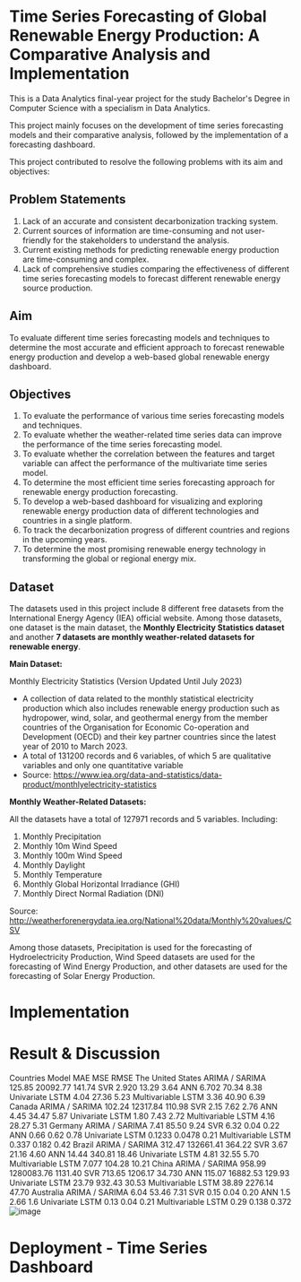# Time Series Forecasting of Global Renewable Energy Production: A Comparative Analysis and Implementation
This is a Data Analytics final-year project for the study Bachelor's Degree in Computer Science with a specialism in Data Analytics.

This project mainly focuses on the development of time series forecasting models and their comparative analysis, followed by the implementation of a forecasting dashboard.

This project contributed to resolve the following problems with its aim and objectives:
## Problem Statements
1. Lack of an accurate and consistent decarbonization tracking system.
2. Current sources of information are time-consuming and not user-friendly for the stakeholders to understand the analysis.
3. Current existing methods for predicting renewable energy production are time-consuming and complex.
4. Lack of comprehensive studies comparing the effectiveness of different time series forecasting models to forecast different renewable energy source production.

## Aim
To evaluate different time series forecasting models and techniques to determine the most accurate and efficient approach to forecast renewable energy production and develop a web-based global renewable energy dashboard.

## Objectives
1. To evaluate the performance of various time series forecasting models and techniques.
2. To evaluate whether the weather-related time series data can improve the performance of the time series forecasting model.
3. To evaluate whether the correlation between the features and target variable can affect the performance of the multivariate time series model.
4. To determine the most efficient time series forecasting approach for renewable energy production forecasting.
5. To develop a web-based dashboard for visualizing and exploring renewable energy production data of different technologies and countries in a single platform.
6. To track the decarbonization progress of different countries and regions in the upcoming years.
7. To determine the most promising renewable energy technology in transforming the global or regional energy mix.

## Dataset
The datasets used in this project include 8 different free datasets from the International Energy Agency (IEA) official website. Among those datasets, one dataset is the main dataset, the **Monthly Electricity Statistics dataset** and another **7 datasets are monthly weather-related datasets for renewable energy**.

**Main Dataset:**

Monthly Electricity Statistics (Version Updated Until July 2023)
- A collection of data related to the monthly statistical electricity production which also includes renewable energy production such as hydropower, wind, solar, and geothermal energy from the member countries of the Organisation for Economic Co-operation and Development (OECD) and their key partner countries since the latest year of 2010 to March 2023. 
- A total of 131200 records and 6 variables, of which 5 are qualitative variables and only one quantitative variable
- Source: https://www.iea.org/data-and-statistics/data-product/monthlyelectricity-statistics

**Monthly Weather-Related Datasets:**

All the datasets have a total of 127971 records and 5 variables.
Including:
1. Monthly Precipitation
2. Monthly 10m Wind Speed
3. Monthly 100m Wind Speed
4. Monthly Daylight
5. Monthly Temperature
6. Monthly Global Horizontal Irradiance (GHI)
7. Monthly Direct Normal Radiation (DNI)

Source: http://weatherforenergydata.iea.org/National%20data/Monthly%20values/CSV

Among those datasets, Precipitation is used for the forecasting of Hydroelectricity Production, Wind Speed datasets are used for the forecasting of Wind Energy Production, and other datasets are used for the forecasting of Solar Energy Production.

# Implementation

# Result & Discussion
Countries	Model	MAE	MSE	RMSE
The United States	ARIMA / SARIMA	125.85	20092.77	141.74
	SVR	2.920	13.29	3.64
	ANN	6.702	70.34	8.38
	Univariate LSTM	4.04	27.36	5.23
	Multivariable LSTM	3.36	40.90	6.39
Canada	ARIMA / SARIMA	102.24	12317.84	110.98
	SVR	2.15	7.62	2.76
	ANN	4.45	34.47	5.87
	Univariate LSTM	1.80	7.43	2.72
	Multivariable LSTM	4.16	28.27	5.31
Germany	ARIMA / SARIMA	7.41	85.50	9.24
	SVR	6.32	0.04	0.22
	ANN	0.66	0.62	0.78
	Univariate LSTM	0.1233	0.0478	0.21
	Multivariable LSTM	0.337	0.182	0.42
Brazil	ARIMA / SARIMA	312.47	132661.41	364.22
	SVR	3.67	21.16	4.60
	ANN	14.44	340.81	18.46
	Univariate LSTM	4.81	32.55	5.70
	Multivariable LSTM	7.077	104.28	10.21
China	ARIMA / SARIMA	958.99	1280083.76	1131.40
	SVR	713.65	1206.17	34.730
	ANN	115.07	16882.53	129.93
	Univariate LSTM	23.79	932.43	30.53
	Multivariable LSTM	38.89	2276.14	47.70
Australia	ARIMA / SARIMA	6.04	53.46	7.31
	SVR	0.15	0.04	0.20
	ANN	1.5	2.66	1.6
	Univariate LSTM	0.13	0.04	0.21
	Multivariable LSTM	0.29	0.138	0.372
![image](https://github.com/c-wei20/Data-Science-Projects/assets/80091094/08c4db0a-e5ef-45fd-8597-7428874d88c4)

# Deployment - Time Series Dashboard


